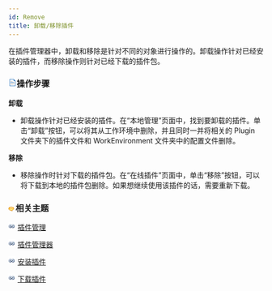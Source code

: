 ```yaml
---
id: Remove
title: 卸载/移除插件
---
```

在插件管理器中，卸载和移除是针对不同的对象进行操作的。卸载操作针对已经安装的插件，而移除操作则针对已经下载的插件包。

### ![](../img/read.gif)操作步骤

**卸载**

  * 卸载操作针对已经安装的插件。在“本地管理”页面中，找到要卸载的插件。单击“卸载”按钮，可以将其从工作环境中删除，并且同时一并将相关的 Plugin 文件夹下的插件文件和 WorkEnvironment 文件夹中的配置文件删除。

**移除**

  * 移除操作时针对下载的插件包。在“在线插件”页面中，单击“移除”按钮，可以将下载到本地的插件包删除。如果想继续使用该插件的话，需要重新下载。

### ![](../img/seealso.png)相关主题

![](../img/smalltitle.png) [插件管理](aboutpluginmanage.htm)

![](../img/smalltitle.png) [插件管理器](manager.htm)

![](../img/smalltitle.png) [安装插件](Install.htm)

![](../img/smalltitle.png) [下载插件](Download.htm)
